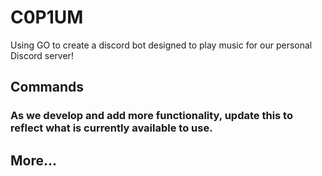 # C0P1UM
Using GO to create a discord bot designed to play music for our personal Discord server!

## Commands
### As we develop and add more functionality, update this to reflect what is currently available to use.

## More...
